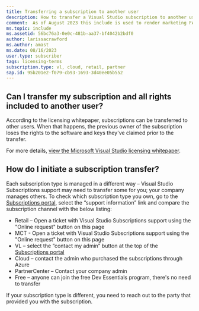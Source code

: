 ```yaml
---
title: Transferring a subscription to another user
description: How to transfer a Visual Studio subscription to another user
comment:  As of August 2023 this include is used to render marketing FAQ content for VS Subscriptions in the following portals - VSCom, Manage, and My portals. It was not used for learn.microsoft.com content at that time.  SMEs are Evan Windom and Larissa Crawford of Red Door Collaborative and Sharvari Dighe.
ms.topic: include
ms.assetid: 56bc76a3-0e0c-481b-aa37-bf4042b2bdf0
author: larissacrawford
ms.author: amast
ms.date: 08/16/2023
user.type: subscriber
tags: licensing-terms
subscription.type: vl, cloud, retail, partner
sap.id: 95b201e2-f079-cb93-1693-3d40ee05b552
---
```


## Can I transfer my subscription and all rights included to another user?

According to the licensing whitepaper, subscriptions can be transferred to other users. When that happens, the previous owner of the subscription loses the rights to the software and keys they've claimed prior to the transfer.

For more details, [view the Microsoft Visual Studio licensing whitepaper](https://aka.ms/VSLicensingPaper). 

## How do I initiate a subscription transfer?
Each subscription type is managed in a different way – Visual Studio Subscriptions support may need to transfer some for you; your company manages others. To check which subscription type you own, go to the [Subscriptions portal](https://my.visualstudio.com/subscriptions), select the “support information” link and compare the subscription channel with the below listing:

+ Retail – Open a ticket with Visual Studio Subscriptions support using the "Online request" button on this page
+ MCT - Open a ticket with Visual Studio Subscriptions support using the "Online request" button on this page
+ VL – select the “contact my admin” button at the top of the [Subscriptions portal](https://my.visualstudio.com/subscriptions)
+ Cloud – contact the admin who purchased the subscriptions through Azure
+ PartnerCenter – Contact your company admin
+ Free – anyone can join the free Dev Essentials program, there's no need to transfer

If your subscription type is different, you need to reach out to the party that provided you with the subscription.